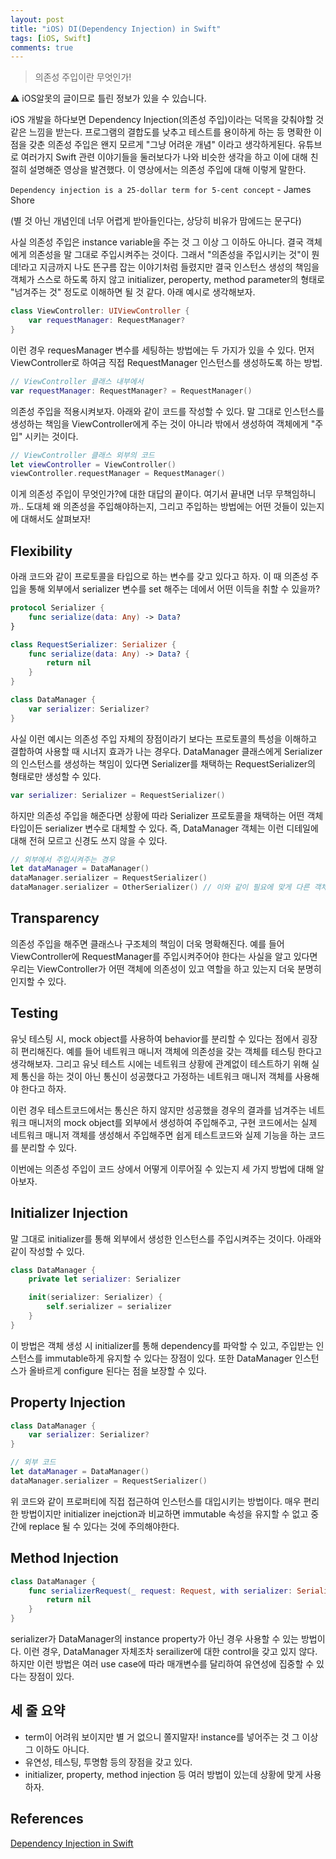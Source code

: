 ```yaml
---
layout: post
title: "iOS) DI(Dependency Injection) in Swift"
tags: [iOS, Swift]
comments: true
---
```


> 의존성 주입이란 무엇인가!  

⚠ iOS알못의 글이므로 틀린 정보가 있을 수 있습니다.  

iOS 개발을 하다보면 Dependency Injection(의존성 주입)이라는 덕목을 갖춰야할 것 같은 느낌을 받는다. 프로그램의 결합도를 낮추고 테스트를 용이하게 하는 등 명확한 이점을 갖춘 의존성 주입은 왠지 모르게 "그냥 어려운 개념" 이라고 생각하게된다. 유튜브로 여러가지 Swift 관련 이야기들을 둘러보다가 나와 비슷한 생각을 하고 이에 대해 친절히 설명해준 영상을 발견했다. 이 영상에서는 의존성 주입에 대해 이렇게 말한다.

`Dependency injection is a 25-dollar term for 5-cent concept` - James Shore

(별 것 아닌 개념인데 너무 어렵게 받아들인다는, 상당히 비유가 맘에드는 문구다)

사실 의존성 주입은 instance variable을 주는 것 그 이상 그 이하도 아니다. 결국 객체에게 의존성을 말 그대로 주입시켜주는 것이다. 그래서 "의존성을 주입시키는 것"이 뭔데!라고 지금까지 나도 뜬구름 잡는 이야기처럼 들렸지만 결국 인스턴스 생성의 책임을 객체가 스스로 하도록 하지 않고 initializer, peroperty, method parameter의 형태로 "넘겨주는 것" 정도로 이해하면 될 것 같다. 아래 예시로 생각해보자.

```swift
class ViewController: UIViewController {
    var requestManager: RequestManager?
}
```

이런 경우 requesManager 변수를 세팅하는 방법에는 두 가지가 있을 수 있다. 먼저 ViewController로 하여금 직접 RequestManager 인스턴스를 생성하도록 하는 방법.

```swift
// ViewController 클래스 내부에서
var requestManager: RequestManager? = RequestManager()
```

의존성 주입을 적용시켜보자. 아래와 같이 코드를 작성할 수 있다. 말 그대로 인스턴스를 생성하는 책임을 ViewController에게 주는 것이 아니라 밖에서 생성하여 객체에게 "주입" 시키는 것이다.

```swift
// ViewController 클래스 외부의 코드
let viewController = ViewController()
viewController.requestManager = RequestManager()
```

이게 의존성 주입이 무엇인가?에 대한 대답의 끝이다. 여기서 끝내면 너무 무책임하니까.. 도대체 왜 의존성을 주입해야하는지, 그리고 주입하는 방법에는 어떤 것들이 있는지에 대해서도 살펴보자!

## Flexibility

아래 코드와 같이 프로토콜을 타입으로 하는 변수를 갖고 있다고 하자. 이 때 의존성 주입을 통해 외부에서 serializer 변수를 set 해주는 데에서 어떤 이득을 취할 수 있을까?

```swift
protocol Serializer {
    func serialize(data: Any) -> Data?
}

class RequestSerializer: Serializer {
    func serialize(data: Any) -> Data? {
        return nil
    }
}

class DataManager {
    var serializer: Serializer?
}
```

사실 이런 예시는 의존성 주입 자체의 장점이라기 보다는 프로토콜의 특성을 이해하고 결합하여 사용할 때 시너지 효과가 나는 경우다. DataManager 클래스에게 Serializer의 인스턴스를 생성하는 책임이 있다면 Serializer를 채택하는 RequestSerializer의 형태로만 생성할 수 있다.

```swift
var serializer: Serializer = RequestSerializer()
```

하지만 의존성 주입을 해준다면 상황에 따라 Serializer 프로토콜을 채택하는 어떤 객체 타입이든 serializer 변수로 대체할 수 있다. 즉, DataManager 객체는 이런 디테일에 대해 전혀 모르고 신경도 쓰지 않을 수 있다.

```swift
// 외부에서 주입시켜주는 경우
let dataManager = DataManager()
dataManager.serializer = RequestSerializer()
dataManager.serializer = OtherSerializer() // 이와 같이 필요에 맞게 다른 객체를 주입
```

## Transparency

의존성 주입을 해주면 클래스나 구조체의 책임이 더욱 명확해진다. 예를 들어 ViewController에 RequestManager를 주입시켜주어야 한다는 사실을 알고 있다면 우리는 ViewController가 어떤 객체에 의존성이 있고 역할을 하고 있는지 더욱 분명히 인지할 수 있다.

## Testing

유닛 테스팅 시, mock object를 사용하여 behavior를 분리할 수 있다는 점에서 굉장히 편리해진다. 예를 들어 네트워크 매니저 객체에 의존성을 갖는 객체를 테스팅 한다고 생각해보자. 그리고 유닛 테스트 시에는 네트워크 상황에 관계없이 테스트하기 위해 실제 통신을 하는 것이 아닌 통신이 성공했다고 가정하는 네트워크 매니저 객체를 사용해야 한다고 하자.

이런 경우 테스트코드에서는 통신은 하지 않지만 성공했을 경우의 결과를 넘겨주는 네트워크 매니저의 mock object를 외부에서 생성하여 주입해주고, 구현 코드에서는 실제 네트워크 매니저 객체를 생성해서 주입해주면 쉽게 테스트코드와 실제 기능을 하는 코드를 분리할 수 있다.

이번에는 의존성 주입이 코드 상에서 어떻게 이루어질 수 있는지 세 가지 방법에 대해 알아보자.

## Initializer Injection

말 그대로 initializer를 통해 외부에서 생성한 인스턴스를 주입시켜주는 것이다. 아래와 같이 작성할 수 있다.

```swift
class DataManager {
    private let serializer: Serializer

    init(serializer: Serializer) {
        self.serializer = serializer
    }
}
```

이 방법은 객체 생성 시 initializer를 통해 dependency를 파악할 수 있고, 주입받는 인스턴스를 immutable하게 유지할 수 있다는 장점이 있다. 또한 DataManager 인스턴스가 올바르게 configure 된다는 점을 보장할 수 있다.

## Property Injection

```swift
class DataManager {
    var serializer: Serializer?
}

// 외부 코드
let dataManager = DataManager()
dataManager.serializer = RequestSerializer()
```

위 코드와 같이 프로퍼티에 직접 접근하여 인스턴스를 대입시키는 방법이다. 매우 편리한 방법이지만 initializer inejction과 비교하면 immutable 속성을 유지할 수 없고 중간에 replace 될 수 있다는 것에 주의해야한다.

## Method Injection

```swift
class DataManager {
    func serializerRequest(_ request: Request, with serializer: Serializer) -> Data? {
        return nil
    }
}
```

serializer가 DataManager의 instance property가 아닌 경우 사용할 수 있는 방법이다. 이런 경우, DataManager 자체조차 serailizer에 대한 control을 갖고 있지 않다. 하지만 이런 방법은 여러 use case에 따라 매개변수를 달리하여 유연성에 집중할 수 있다는 장점이 있다.

## 세 줄 요약

- term이 어려워 보이지만 별 거 없으니 쫄지말자! instance를 넣어주는 것 그 이상 그 이하도 아니다.
- 유연성, 테스팅, 투명함 등의 장점을 갖고 있다.
- initializer, property, method injection 등 여러 방법이 있는데 상황에 맞게 사용하자.

## References

[Dependency Injection in Swift](https://youtu.be/-n8allUvhw8)

